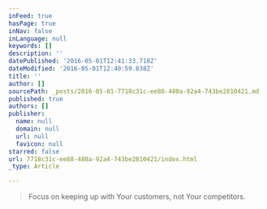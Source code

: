 ```yaml
---
inFeed: true
hasPage: true
inNav: false
inLanguage: null
keywords: []
description: ''
datePublished: '2016-05-01T12:41:33.718Z'
dateModified: '2016-05-01T12:40:59.838Z'
title: ''
author: []
sourcePath: _posts/2016-05-01-7718c31c-ee88-480a-92a4-743be2810421.md
published: true
authors: []
publisher:
  name: null
  domain: null
  url: null
  favicon: null
starred: false
url: 7718c31c-ee88-480a-92a4-743be2810421/index.html
_type: Article

---
```

> Focus on keeping up with Your customers, not Your competitors.
